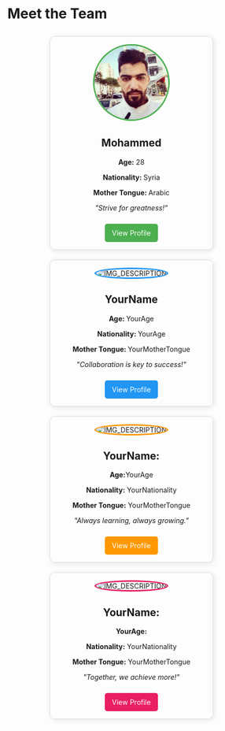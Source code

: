 # Meet the Team

<div style="display: flex; flex-wrap: wrap; justify-content: space-around;">

  <div style="flex: 1; min-width: 250px; max-width: 300px; margin: 10px; text-align: center; border: 1px solid #ddd; border-radius: 10px; padding: 15px; box-shadow: 2px 2px 12px rgba(0,0,0,0.1);">
    <img src="./img/mohammed2.jpg" alt="MOHAMMED" style="width: 150px; height: 150px; border-radius: 50%; object-fit: cover; border: 3px solid #4CAF50;">
    <h2>Mohammed</h2>
    <p><strong>Age:</strong> 28</p>
    <p><strong>Nationality: </strong>Syria</p>
    <p><strong>Mother Tongue: </strong>Arabic</p>
    <p><em>"Strive for greatness!"</em></p>
    <a href="./ABRASH.README.md" style="display: inline-block; margin-top: 10px; padding: 10px 15px; background-color: #4CAF50; color: white; text-decoration: none; border-radius: 5px;">View Profile</a>
  </div>

  <div style="flex: 1; min-width: 250px; max-width: 300px; margin: 10px; text-align: center; border: 1px solid #ddd; border-radius: 10px; padding: 15px; box-shadow: 2px 2px 12px rgba(0,0,0,0.1);">
    <img src="./images/YOUR_IMAGE.jpg" alt="IMG_DESCRIPTION" style="width: 150px; height: 150px; border-radius: 50%; object-fit: cover; border: 3px solid #2196F3;">
    <h2>YourName</h2>
    <p><strong>Age: </strong>YourAge</p>
    <p><strong>Nationality: </strong> YourAge</p>
    <p><strong>Mother Tongue: </strong>YourMotherTongue</p>
    <p><em>"Collaboration is key to success!"</em></p>
    <a href="./YOUR_FILE_NAME.md" style="display: inline-block; margin-top: 10px; padding: 10px 15px; background-color: #2196F3; color: white; text-decoration: none; border-radius: 5px;">View Profile</a>
  </div>

  <div style="flex: 1; min-width: 250px; max-width: 300px; margin: 10px; text-align: center; border: 1px solid #ddd; border-radius: 10px; padding: 15px; box-shadow: 2px 2px 12px rgba(0,0,0,0.1);">
    <img src="./images/YOUR_IMAGE.jpg" alt="IMG_DESCRIPTION" style="width: 150px; height: 150px; border-radius: 50%; object-fit: cover; border: 3px solid #FF9800;">
    <h2>YourName:</h2>
    <p><strong>Age:</strong>YourAge</p>
    <p><strong>Nationality:</strong> YourNationality</p>
    <p><strong>Mother Tongue:</strong> YourMotherTongue</p>
    <p><em>"Always learning, always growing."</em></p>
    <a href="./YOUR_FILE_NAME.md" style="display: inline-block; margin-top: 10px; padding: 10px 15px; background-color: #FF9800; color: white; text-decoration: none; border-radius: 5px;">View Profile</a>
  </div>

  <div style="flex: 1; min-width: 250px; max-width: 300px; margin: 10px; text-align: center; border: 1px solid #ddd; border-radius: 10px; padding: 15px; box-shadow: 2px 2px 12px rgba(0,0,0,0.1);">
    <img src="./images/collaborator3-photo.jpg" alt="IMG_DESCRIPTION" style="width: 150px; height: 150px; border-radius: 50%; object-fit: cover; border: 3px solid #E91E63;">
    <h2>YourName:</h2>
    <p><strong>YourAge:</strong> </p>
    <p><strong>Nationality:</strong> YourNationality</p>
    <p><strong>Mother Tongue:</strong> YourMotherTongue</p>
    <p><em>"Together, we achieve more!"</em></p>
    <a href="./YOUR_FILE_NAME.md" style="display: inline-block; margin-top: 10px; padding: 10px 15px; background-color: #E91E63; color: white; text-decoration: none; border-radius: 5px;">View Profile</a>
  </div>

</div>
